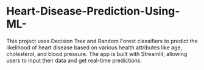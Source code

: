 # Heart-Disease-Prediction-Using-ML-
This project uses Decision Tree and Random Forest classifiers to predict the likelihood of heart disease based on various health attributes like age, cholesterol, and blood pressure. The app is built with Streamlit, allowing users to input their data and get real-time predictions.
